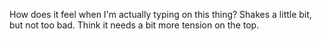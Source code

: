 
How does it feel when I'm actually typing on this thing? Shakes a little
bit, but not too bad. Think it needs a bit more tension on the top.
